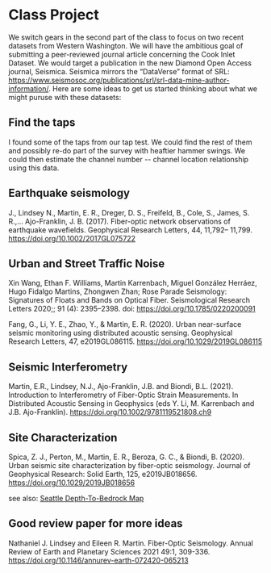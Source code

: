# Class Project

We switch gears in the second part of the class to focus on two recent datasets from Western Washington.  We will have the ambitious goal of submitting a peer-reviewed journal article concerning the Cook Inlet Dataset. We would target a publication in the new Diamond Open Access journal, Seismica. Seismica mirrors the “DataVerse” format of SRL: https://www.seismosoc.org/publications/srl/srl-data-mine-author-information/.  Here are some ideas to get us started thinking about what we might puruse with these datasets:

## Find the taps
I found some of the taps from our tap test. We could find the rest of them and possibly re-do part of the survey with heaftier hammer swings.  We could then estimate the channel number -- channel location relationship using this data.

## Earthquake seismology
J., Lindsey N., Martin, E. R., Dreger, D. S., Freifeld, B., Cole, S., James, S. R.,… Ajo-Franklin, J. B. (2017). Fiber-optic network observations of earthquake wavefields. Geophysical Research Letters, 44, 11,792– 11,799. https://doi.org/10.1002/2017GL075722

## Urban and Street Traffic Noise
Xin Wang, Ethan F. Williams, Martin Karrenbach, Miguel González Herráez, Hugo Fidalgo Martins, Zhongwen Zhan; Rose Parade Seismology: Signatures of Floats and Bands on Optical Fiber. Seismological Research Letters 2020;; 91 (4): 2395–2398. doi: https://doi.org/10.1785/0220200091

Fang, G., Li, Y. E., Zhao, Y., & Martin, E. R. (2020). Urban near-surface seismic monitoring using distributed acoustic sensing. Geophysical Research Letters, 47, e2019GL086115. https://doi.org/10.1029/2019GL086115

## Seismic Interferometry
Martin, E.R., Lindsey, N.J., Ajo-Franklin, J.B. and Biondi, B.L. (2021). Introduction to Interferometry of Fiber-Optic Strain Measurements. In Distributed Acoustic Sensing in Geophysics (eds Y. Li, M. Karrenbach and J.B. Ajo-Franklin). https://doi.org/10.1002/9781119521808.ch9

## Site Characterization
Spica, Z. J., Perton, M., Martin, E. R., Beroza, G. C., & Biondi, B. (2020). Urban seismic site characterization by fiber-optic seismology. Journal of Geophysical Research: Solid Earth, 125, e2019JB018656. https://doi.org/10.1029/2019JB018656

see also: [Seattle Depth-To-Bedrock Map](https://pubs.usgs.gov/mf/1692/plate-1.pdf)

## Good review paper for more ideas
Nathaniel J. Lindsey and Eileen R. Martin. Fiber-Optic Seismology. Annual Review of Earth and Planetary Sciences 2021 49:1, 309-336. https://doi.org/10.1146/annurev-earth-072420-065213
